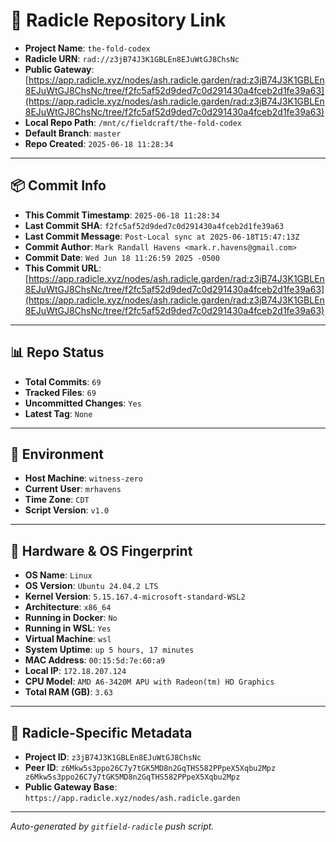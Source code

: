 # 🔗 Radicle Repository Link

- **Project Name**: `the-fold-codex`
- **Radicle URN**: `rad://z3jB74J3K1GBLEn8EJuWtGJ8ChsNc`
- **Public Gateway**: [https://app.radicle.xyz/nodes/ash.radicle.garden/rad:z3jB74J3K1GBLEn8EJuWtGJ8ChsNc/tree/f2fc5af52d9ded7c0d291430a4fceb2d1fe39a63](https://app.radicle.xyz/nodes/ash.radicle.garden/rad:z3jB74J3K1GBLEn8EJuWtGJ8ChsNc/tree/f2fc5af52d9ded7c0d291430a4fceb2d1fe39a63)
- **Local Repo Path**: `/mnt/c/fieldcraft/the-fold-codex`
- **Default Branch**: `master`
- **Repo Created**: `2025-06-18 11:28:34`

---

## 📦 Commit Info

- **This Commit Timestamp**: `2025-06-18 11:28:34`
- **Last Commit SHA**: `f2fc5af52d9ded7c0d291430a4fceb2d1fe39a63`
- **Last Commit Message**: `Post-Local sync at 2025-06-18T15:47:13Z`
- **Commit Author**: `Mark Randall Havens <mark.r.havens@gmail.com>`
- **Commit Date**: `Wed Jun 18 11:26:59 2025 -0500`
- **This Commit URL**: [https://app.radicle.xyz/nodes/ash.radicle.garden/rad:z3jB74J3K1GBLEn8EJuWtGJ8ChsNc/tree/f2fc5af52d9ded7c0d291430a4fceb2d1fe39a63](https://app.radicle.xyz/nodes/ash.radicle.garden/rad:z3jB74J3K1GBLEn8EJuWtGJ8ChsNc/tree/f2fc5af52d9ded7c0d291430a4fceb2d1fe39a63)

---

## 📊 Repo Status

- **Total Commits**: `69`
- **Tracked Files**: `69`
- **Uncommitted Changes**: `Yes`
- **Latest Tag**: `None`

---

## 🧭 Environment

- **Host Machine**: `witness-zero`
- **Current User**: `mrhavens`
- **Time Zone**: `CDT`
- **Script Version**: `v1.0`

---

## 🧬 Hardware & OS Fingerprint

- **OS Name**: `Linux`
- **OS Version**: `Ubuntu 24.04.2 LTS`
- **Kernel Version**: `5.15.167.4-microsoft-standard-WSL2`
- **Architecture**: `x86_64`
- **Running in Docker**: `No`
- **Running in WSL**: `Yes`
- **Virtual Machine**: `wsl`
- **System Uptime**: `up 5 hours, 17 minutes`
- **MAC Address**: `00:15:5d:7e:60:a9`
- **Local IP**: `172.18.207.124`
- **CPU Model**: `AMD A6-3420M APU with Radeon(tm) HD Graphics`
- **Total RAM (GB)**: `3.63`

---

## 🌱 Radicle-Specific Metadata

- **Project ID**: `z3jB74J3K1GBLEn8EJuWtGJ8ChsNc`
- **Peer ID**: `z6Mkw5s3ppo26C7y7tGK5MD8n2GqTHS582PPpeX5Xqbu2Mpz
z6Mkw5s3ppo26C7y7tGK5MD8n2GqTHS582PPpeX5Xqbu2Mpz`
- **Public Gateway Base**: `https://app.radicle.xyz/nodes/ash.radicle.garden`

---

_Auto-generated by `gitfield-radicle` push script._
